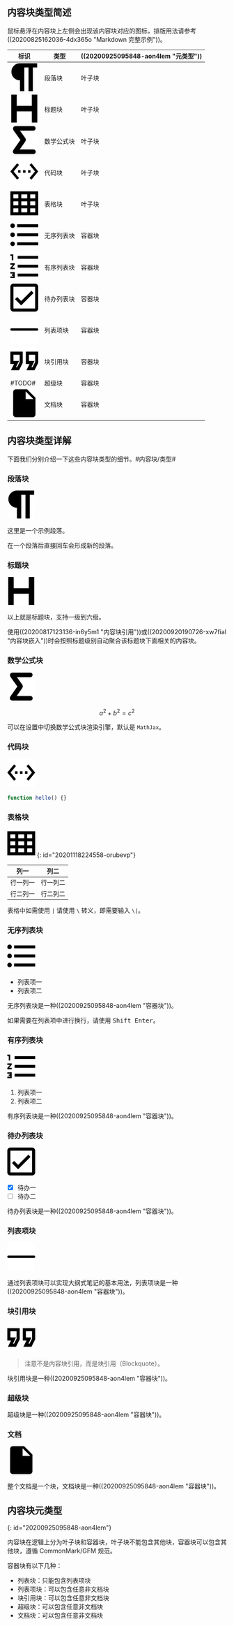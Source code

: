 ## 内容块类型简述

鼠标悬浮在内容块上左侧会出现该内容块对应的图标，排版用法请参考 ((20200825162036-4dx365o "Markdown 完整示例"))。

| 标识                                       | 类型          | ((20200925095848-aon4lem "元类型")) |
| -------------------------------------------- | --------------- | -------------------------------------- |
| ![paragraph](assets/paragraph.svg)           | 段落块       | 叶子块                              |
| ![heading](assets/heading.svg)               | 标题块       | 叶子块                              |
| ![math-block](assets/math-block.svg)         | 数学公式块 | 叶子块                              |
| ![code-block](assets/code-block.svg)         | 代码块       | 叶子块                              |
| ![table](assets/table.svg)                   | 表格块       | 叶子块                              |
| ![unordered-list](assets/unordered-list.svg) | 无序列表块 | 容器块                              |
| ![ordered-list](assets/ordered-list.svg)     | 有序列表块 | 容器块                              |
| ![task-list](assets/task-list.svg)           | 待办列表块 | 容器块                              |
| ![list-item](assets/list-item.svg)           | 列表项块    | 容器块                              |
| ![blockquote](assets/blockquote.svg)         | 块引用块    | 容器块                              |
| #TODO#                                       | 超级块       | 容器块                              |
| ![doc](assets/doc.svg)                       | 文档块       | 容器块                              |

## 内容块类型详解

下面我们分别介绍一下这些内容块类型的细节。#内容块/类型#

### 段落块

![paragraph](assets/paragraph.svg)

这里是一个示例段落。

在一个段落后直接回车会形成新的段落。

### 标题块

![heading](assets/heading.svg)

以上就是标题块，支持一级到六级。

使用((20200817123136-in6y5m1 "内容块引用"))或((20200920190726-xw7fial "内容块嵌入"))时会按照标题级别自动聚合该标题块下面相关的内容块。

### 数学公式块

![math-block](assets/math-block.svg)

$$
a^2 + b^2 = c^2
$$

可以在设置中切换数学公式块渲染引擎，默认是 `MathJax`。

### 代码块

![code-block](assets/code-block.svg)

```js
function hello() {}
```

### 表格块

![table](assets/table.svg)
{: id="20201118224558-orubevp"}

| 列一       | 列二       |
| ------------ | ------------ |
| 行一列一 | 行一列二 |
| 行二列一 | 行二列二 |

表格中如需使用 `|` 请使用 `\` 转义，即需要输入 `\|`。

### 无序列表块

![unordered-list](assets/unordered-list.svg)

* 列表项一
* 列表项二

无序列表块是一种((20200925095848-aon4lem "容器块"))。

如果需要在列表项中进行换行，请使用 <kbd>Shift Enter</kbd>。

### 有序列表块

![ordered-list](assets/ordered-list.svg)

1. 列表项一
2. 列表项二

有序列表块是一种((20200925095848-aon4lem "容器块"))。

### 待办列表块

![task-list](assets/task-list.svg)

- [X] 待办一
- [ ] 待办二

待办列表块是一种((20200925095848-aon4lem "容器块"))。

### 列表项块

![list-item](assets/list-item.svg)

通过列表项块可以实现大纲式笔记的基本用法，列表项块是一种((20200925095848-aon4lem "容器块"))。

### 块引用块

![blockquote](assets/blockquote.svg)

> 注意不是内容块引用，而是块引用（Blockquote）。

块引用块是一种((20200925095848-aon4lem "容器块"))。

### 超级块

超级块是一种((20200925095848-aon4lem "容器块"))。

### 文档

![doc](assets/doc.svg)

整个文档是一个块，文档块是一种((20200925095848-aon4lem "容器块"))。

## 内容块元类型
{: id="20200925095848-aon4lem"}

内容块在逻辑上分为叶子块和容器块，叶子块不能包含其他块，容器块可以包含其他块，遵循 CommonMark/GFM 规范。

容器块有以下几种：

* 列表块：只能包含列表项块
* 列表项块：可以包含任意非文档块
* 块引用块：可以包含任意非文档块
* 超级块：可以包含任意非文档块
* 文档块：可以包含任意非文档块
